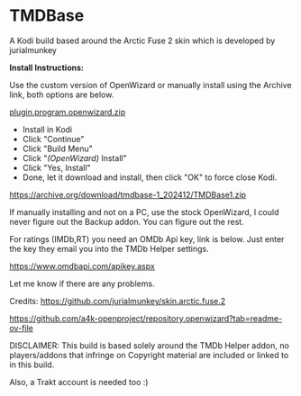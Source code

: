 # TMDBase
A Kodi build based around the Arctic Fuse 2 skin which is developed by jurialmunkey

**Install Instructions:**

Use the custom version of OpenWizard or manually install using the Archive link, both options are below.

[plugin.program.openwizard.zip](https://github.com/user-attachments/files/17988163/plugin.program.openwizard.zip)

- Install in Kodi
- Click "Continue"
- Click "Build Menu"
- Click "*(OpenWizard)* Install"
- Click "Yes, Install"
- Done, let it download and install, then click "OK" to force close Kodi.

https://archive.org/download/tmdbase-1_202412/TMDBase1.zip

If manually installing and not on a PC, use the stock OpenWizard, I could never figure out the Backup addon. You can figure out the rest.

For ratings (IMDb,RT) you need an OMDb Api key, link is below. Just enter the key they email you into the TMDb Helper settings.

https://www.omdbapi.com/apikey.aspx

Let me know if there are any problems.

Credits:
https://github.com/jurialmunkey/skin.arctic.fuse.2

https://github.com/a4k-openproject/repository.openwizard?tab=readme-ov-file

DISCLAIMER: This build is based solely around the TMDb Helper addon, no players/addons that infringe on Copyright material are included or linked to in this build. 

Also, a Trakt account is needed too :)

